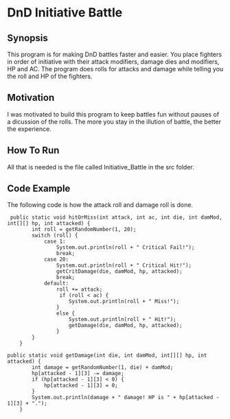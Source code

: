 # DnD Initiative Battle

## Synopsis
This program is for making DnD battles faster and easier. You place fighters in order of initiative with their attack modifiers, 
damage dies and modifiers, HP and AC. The program does rolls for attacks and damage while telling you the roll and HP of the fighters.

## Motivation
I was motivated to build this program to keep battles fun without pauses of a dicussion of the rolls. The more you stay in the illution
of battle, the better the experience.

## How To Run
All that is needed is the file called Initiative_Battle in the src folder.

## Code Example
The following code is how the attack roll and damage roll is done.
```
 public static void hitOrMiss(int attack, int ac, int die, int damMod, int[][] hp, int attacked) {
        int roll = getRandomNumber(1, 20);
        switch (roll) {
            case 1:
                System.out.println(roll + " Critical Fail!");
                break;
            case 20:
                System.out.println(roll + " Critical Hit!");
                getCritDamage(die, damMod, hp, attacked);
                break;
            default:
                roll += attack;
                 if (roll < ac) {
                    System.out.println(roll + " Miss!");
                }
                else {
                    System.out.println(roll + " Hit!");
                    getDamage(die, damMod, hp, attacked);
                }
        }
    }
```
```
public static void getDamage(int die, int damMod, int[][] hp, int attacked) {
        int damage = getRandomNumber(1, die) + damMod;
        hp[attacked - 1][3] -= damage;
        if (hp[attacked - 1][3] < 0) {
            hp[attacked - 1][3] = 0;
        }
        System.out.println(damage + " damage! HP is " + hp[attacked - 1][3] + ".");
    }
```
